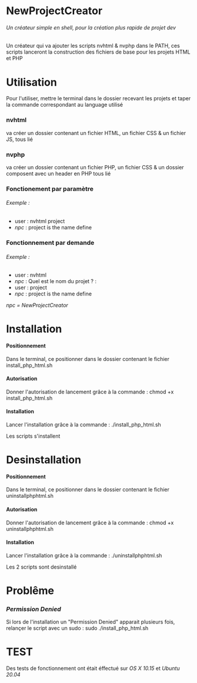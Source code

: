 # NewProjectCreator
###### Un créateur simple en shell, pour la création plus rapide de projet dev

Un créateur qui va ajouter les scripts nvhtml & nvphp dans le PATH, ces scripts lanceront la construction des fichiers de base pour les projets HTML et PHP

# Utilisation

Pour l'utiliser, mettre le terminal dans le dossier recevant les projets et taper la commande correspondant au language utilisé
### nvhtml  
va créer un dossier contenant un fichier HTML, un fichier CSS & un fichier JS, tous lié
### nvphp  
va créer un dossier contenant un fichier PHP, un fichier CSS & un dossier composent avec un header en PHP tous lié

### Fonctionement par paramètre   
###### *Exemple* :  
* user : nvhtml project
* *npc* : project  is the name define    
### Fonctionnement par demande
###### *Exemple* :  
* user : nvhtml
* *npc* : Quel est le nom du projet ? :
* user : project
* *npc* : project is the name define  


*npc = NewProjectCreator*
# Installation

#### Positionnement

Dans le terminal, ce positionner dans le dossier contenant le fichier install_php_html.sh
#### Autorisation

Donner l'autorisation de lancement grâce à la commande : chmod +x install_php_html.sh
#### Installation

Lancer l'installation grâce à la commande : ./install_php_html.sh

Les scripts s'installent

# Desinstallation 
#### Positionnement

Dans le terminal, ce positionner dans le dossier contenant le fichier uninstallphphtml.sh
#### Autorisation

Donner l'autorisation de lancement grâce à la commande : chmod +x uninstallphphtml.sh
#### Installation

Lancer l'installation grâce à la commande : ./uninstallphphtml.sh

Les 2 scripts sont desinstallé

# Problême

### *Permission Denied*
Si lors de l'installation un "Permission Denied" apparait plusieurs fois, relançer le script avec un sudo : sudo ./install_php_html.sh

# TEST

Des tests de fonctionnement ont était éffectué sur *OS X 10.15* et *Ubuntu 20.04*
